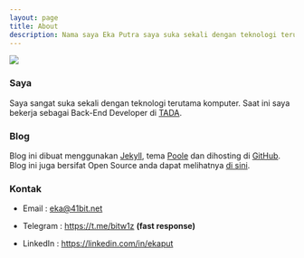 ```yaml
---
layout: page
title: About
description: Nama saya Eka Putra saya suka sekali dengan teknologi terutama komputer. Saat ini saya sedang menempuh pendidikan Sarjana di Universitas Kuningan (UNIKU) program studi Teknik Informatika.
---
```


![](/assets/about/eka-putra.jpg)

### Saya
Saya sangat suka sekali dengan teknologi terutama komputer. Saat ini saya bekerja sebagai Back-End Developer di [TADA](https://usetada.com "TADA").

### Blog
Blog ini dibuat menggunakan [Jekyll](http://jekyllrb.com "Jekyll"), tema [Poole](http://getpoole.com "Poole") dan dihosting di [GitHub](http://github.com "GitHub"). Blog ini juga bersifat Open Source anda dapat melihatnya [di sini](https://github.com/eputra/eputra.github.io "Source Blog").

### Kontak
- Email : <eka@41bit.net>

- Telegram : <https://t.me/bitw1z> **(fast response)**

- LinkedIn : <https://linkedin.com/in/ekaput>
